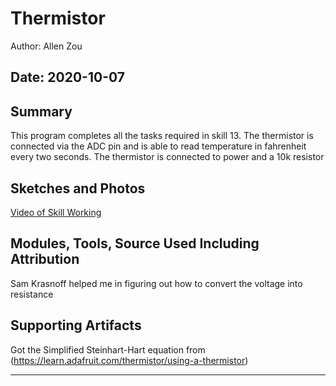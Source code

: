 #  Thermistor

Author: Allen Zou

Date: 2020-10-07
-----

## Summary
This program completes all the tasks required in skill 13. The thermistor is connected via the ADC pin and is able to read temperature in fahrenheit every two seconds. The thermistor is connected to power and a 10k resistor

## Sketches and Photos
[Video of Skill Working](https://drive.google.com/file/d/19eDauN1AAXqQ1BZYnKB6k_NBq2dlIIyl/preview)

## Modules, Tools, Source Used Including Attribution
Sam Krasnoff helped me in figuring out how to convert the voltage into resistance

## Supporting Artifacts
Got the Simplified Steinhart-Hart equation from (https://learn.adafruit.com/thermistor/using-a-thermistor)


-----

